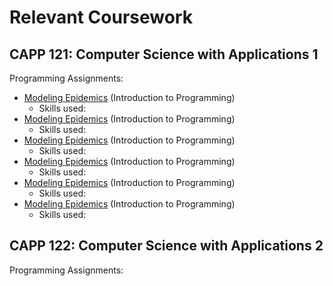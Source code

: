 # Relevant Coursework

## CAPP 121: Computer Science with Applications 1

Programming Assignments:
* [Modeling Epidemics](https://classes.cs.uchicago.edu/archive/2022/fall/30121-1/pa/pa1/index.html) (Introduction to Programming)
  * Skills used: 
* [Modeling Epidemics](https://classes.cs.uchicago.edu/archive/2022/fall/30121-1/pa/pa1/index.html) (Introduction to Programming)
  * Skills used: 
* [Modeling Epidemics](https://classes.cs.uchicago.edu/archive/2022/fall/30121-1/pa/pa1/index.html) (Introduction to Programming)
  * Skills used:
* [Modeling Epidemics](https://classes.cs.uchicago.edu/archive/2022/fall/30121-1/pa/pa1/index.html) (Introduction to Programming)
  * Skills used: 
* [Modeling Epidemics](https://classes.cs.uchicago.edu/archive/2022/fall/30121-1/pa/pa1/index.html) (Introduction to Programming)
  * Skills used: 
* [Modeling Epidemics](https://classes.cs.uchicago.edu/archive/2022/fall/30121-1/pa/pa1/index.html) (Introduction to Programming)
  * Skills used:


## CAPP 122: Computer Science with Applications 2

Programming Assignments:
